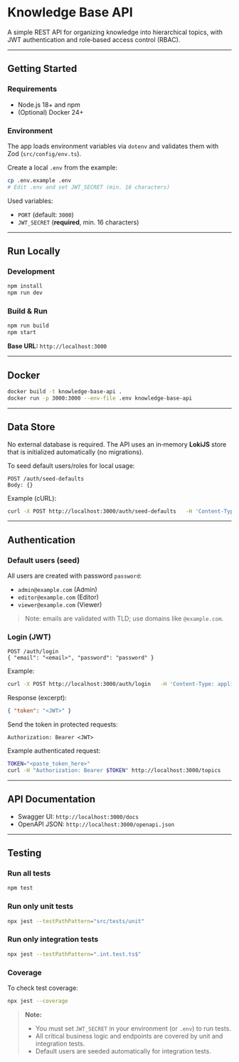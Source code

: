 # Knowledge Base API

A simple REST API for organizing knowledge into hierarchical topics, with JWT authentication and role‑based access control (RBAC).

---

## Getting Started

### Requirements
- Node.js 18+ and npm
- (Optional) Docker 24+

### Environment
The app loads environment variables via `dotenv` and validates them with Zod (`src/config/env.ts`).

Create a local `.env` from the example:
```bash
cp .env.example .env
# Edit .env and set JWT_SECRET (min. 16 characters)
```

Used variables:
- `PORT` (default: `3000`)
- `JWT_SECRET` (**required**, min. 16 characters)

---

## Run Locally

### Development
```bash
npm install
npm run dev
```

### Build & Run
```bash
npm run build
npm start
```

**Base URL:** `http://localhost:3000`

---

## Docker

```bash
docker build -t knowledge-base-api .
docker run -p 3000:3000 --env-file .env knowledge-base-api
```

---

## Data Store

No external database is required. The API uses an in‑memory **LokiJS** store that is initialized automatically (no migrations).

To seed default users/roles for local usage:
```
POST /auth/seed-defaults
Body: {}
```

Example (cURL):
```bash
curl -X POST http://localhost:3000/auth/seed-defaults   -H 'Content-Type: application/json'   -d '{}'
```

---

## Authentication

### Default users (seed)
All users are created with password `password`:
- `admin@example.com` (Admin)
- `editor@example.com` (Editor)
- `viewer@example.com` (Viewer)

> Note: emails are validated with TLD; use domains like `@example.com`.

### Login (JWT)
```
POST /auth/login
{ "email": "<email>", "password": "password" }
```

Example:
```bash
curl -X POST http://localhost:3000/auth/login   -H 'Content-Type: application/json'   -d '{"email":"admin@example.com","password":"password"}'
```

Response (excerpt):
```json
{ "token": "<JWT>" }
```

Send the token in protected requests:
```
Authorization: Bearer <JWT>
```

Example authenticated request:
```bash
TOKEN="<paste_token_here>"
curl -H "Authorization: Bearer $TOKEN" http://localhost:3000/topics
```

---

## API Documentation

- Swagger UI: `http://localhost:3000/docs`
- OpenAPI JSON: `http://localhost:3000/openapi.json`

---

## Testing

### Run all tests
```bash
npm test
```

### Run only unit tests
```bash
npx jest --testPathPattern="src/tests/unit"
```

### Run only integration tests
```bash
npx jest --testPathPattern=".int.test.ts$"
```

### Coverage
To check test coverage:
```bash
npx jest --coverage
```

> **Note:**
> - You must set `JWT_SECRET` in your environment (or `.env`) to run tests.
> - All critical business logic and endpoints are covered by unit and integration tests.
> - Default users are seeded automatically for integration tests.

